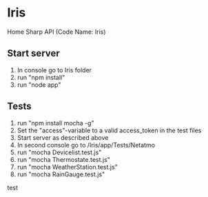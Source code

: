 # Iris
Home Sharp API (Code Name: Iris) 

## Start server
1. In console go to Iris folder
2. run "npm install"
3. run "node app"

## Tests
1. run "npm install mocha -g"
2. Set the "access"-variable to a valid access_token in the test files
3. Start server as described above
4. In second console go to /Iris/app/Tests/Netatmo
5. run "mocha Devicelist.test.js"
6. run "mocha Thermostate.test.js"
7. run "mocha WeatherStation.test.js"
8. run "mocha RainGauge.test.js"

test

